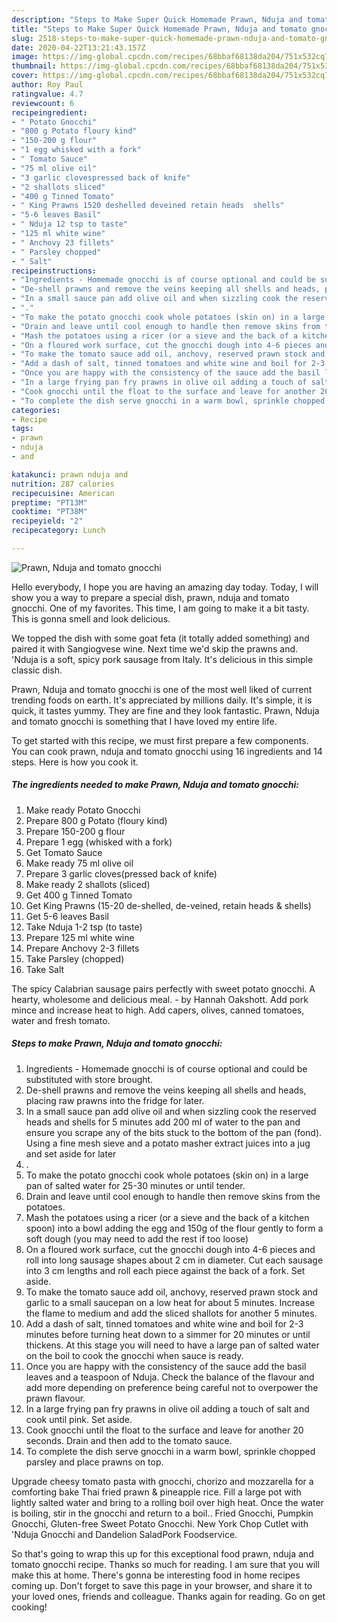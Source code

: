 ```yaml
---
description: "Steps to Make Super Quick Homemade Prawn, Nduja and tomato gnocchi"
title: "Steps to Make Super Quick Homemade Prawn, Nduja and tomato gnocchi"
slug: 2518-steps-to-make-super-quick-homemade-prawn-nduja-and-tomato-gnocchi
date: 2020-04-22T13:21:43.157Z
image: https://img-global.cpcdn.com/recipes/68bbaf68138da204/751x532cq70/prawn-nduja-and-tomato-gnocchi-recipe-main-photo.jpg
thumbnail: https://img-global.cpcdn.com/recipes/68bbaf68138da204/751x532cq70/prawn-nduja-and-tomato-gnocchi-recipe-main-photo.jpg
cover: https://img-global.cpcdn.com/recipes/68bbaf68138da204/751x532cq70/prawn-nduja-and-tomato-gnocchi-recipe-main-photo.jpg
author: Roy Paul
ratingvalue: 4.7
reviewcount: 6
recipeingredient:
- " Potato Gnocchi"
- "800 g Potato floury kind"
- "150-200 g flour"
- "1 egg whisked with a fork"
- " Tomato Sauce"
- "75 ml olive oil"
- "3 garlic clovespressed back of knife"
- "2 shallots sliced"
- "400 g Tinned Tomato"
- " King Prawns 1520 deshelled deveined retain heads  shells"
- "5-6 leaves Basil"
- " Nduja 12 tsp to taste"
- "125 ml white wine"
- " Anchovy 23 fillets"
- " Parsley chopped"
- " Salt"
recipeinstructions:
- "Ingredients - Homemade gnocchi is of course optional and could be substituted with store brought."
- "De-shell prawns and remove the veins keeping all shells and heads, placing raw prawns into the fridge for later."
- "In a small sauce pan add olive oil and when sizzling cook the reserved heads and shells for 5 minutes add 200 ml of water to the pan and ensure you scrape any of the bits stuck to the bottom of the pan (fond). Using a fine mesh sieve and a potato masher extract juices into a jug and set aside for later"
- "."
- "To make the potato gnocchi cook whole potatoes (skin on) in a large pan of salted water for 25-30 minutes or until tender."
- "Drain and leave until cool enough to handle then remove skins from the potatoes."
- "Mash the potatoes using a ricer (or a sieve and the back of a kitchen spoon) into a bowl adding the egg and 150g of the flour gently to form a soft dough (you may need to add the rest if too loose)"
- "On a floured work surface, cut the gnocchi dough into 4-6 pieces and roll into long sausage shapes about 2 cm in diameter. Cut each sausage into 3 cm lengths and roll each piece against the back of a fork. Set aside."
- "To make the tomato sauce add oil, anchovy, reserved prawn stock and garlic to a small saucepan on a low heat for about 5 minutes. Increase the flame to medium and add the sliced shallots for another 5 minutes."
- "Add a dash of salt, tinned tomatoes and white wine and boil for 2-3 minutes before turning heat down to a simmer for 20 minutes or until thickens. At this stage you will need to have a large pan of salted water on the boil to cook the gnocchi when sauce is ready."
- "Once you are happy with the consistency of the sauce add the basil leaves and a teaspoon of Nduja. Check the balance of the flavour and add more depending on preference being careful not to overpower the prawn flavour."
- "In a large frying pan fry prawns in olive oil adding a touch of salt and cook until pink. Set aside."
- "Cook gnocchi until the float to the surface and leave for another 20 seconds. Drain and then add to the tomato sauce."
- "To complete the dish serve gnocchi in a warm bowl, sprinkle chopped parsley and place prawns on top."
categories:
- Recipe
tags:
- prawn
- nduja
- and

katakunci: prawn nduja and 
nutrition: 287 calories
recipecuisine: American
preptime: "PT13M"
cooktime: "PT38M"
recipeyield: "2"
recipecategory: Lunch

---
```



![Prawn, Nduja and tomato gnocchi](https://img-global.cpcdn.com/recipes/68bbaf68138da204/751x532cq70/prawn-nduja-and-tomato-gnocchi-recipe-main-photo.jpg)

Hello everybody, I hope you are having an amazing day today. Today, I will show you a way to prepare a special dish, prawn, nduja and tomato gnocchi. One of my favorites. This time, I am going to make it a bit tasty. This is gonna smell and look delicious.

We topped the dish with some goat feta (it totally added something) and paired it with Sangiogvese wine. Next time we&#39;d skip the prawns and. &#39;Nduja is a soft, spicy pork sausage from Italy. It&#39;s delicious in this simple classic dish.

Prawn, Nduja and tomato gnocchi is one of the most well liked of current trending foods on earth. It's appreciated by millions daily. It's simple, it is quick, it tastes yummy. They are fine and they look fantastic. Prawn, Nduja and tomato gnocchi is something that I have loved my entire life.


To get started with this recipe, we must first prepare a few components. You can cook prawn, nduja and tomato gnocchi using 16 ingredients and 14 steps. Here is how you cook it.

<!--inarticleads1-->

##### The ingredients needed to make Prawn, Nduja and tomato gnocchi:

1. Make ready  Potato Gnocchi
1. Prepare 800 g Potato (floury kind)
1. Prepare 150-200 g flour
1. Prepare 1 egg (whisked with a fork)
1. Get  Tomato Sauce
1. Make ready 75 ml olive oil
1. Prepare 3 garlic cloves(pressed back of knife)
1. Make ready 2 shallots (sliced)
1. Get 400 g Tinned Tomato
1. Get  King Prawns (15-20 de-shelled, de-veined, retain heads &amp; shells)
1. Get 5-6 leaves Basil
1. Take  Nduja 1-2 tsp (to taste)
1. Prepare 125 ml white wine
1. Prepare  Anchovy 2-3 fillets
1. Take  Parsley (chopped)
1. Take  Salt


The spicy Calabrian sausage pairs perfectly with sweet potato gnocchi. A hearty, wholesome and delicious meal. - by Hannah Oakshott. Add pork mince and increase heat to high. Add capers, olives, canned tomatoes, water and fresh tomato. 

<!--inarticleads2-->

##### Steps to make Prawn, Nduja and tomato gnocchi:

1. Ingredients - Homemade gnocchi is of course optional and could be substituted with store brought.
1. De-shell prawns and remove the veins keeping all shells and heads, placing raw prawns into the fridge for later.
1. In a small sauce pan add olive oil and when sizzling cook the reserved heads and shells for 5 minutes add 200 ml of water to the pan and ensure you scrape any of the bits stuck to the bottom of the pan (fond). Using a fine mesh sieve and a potato masher extract juices into a jug and set aside for later
1. .
1. To make the potato gnocchi cook whole potatoes (skin on) in a large pan of salted water for 25-30 minutes or until tender.
1. Drain and leave until cool enough to handle then remove skins from the potatoes.
1. Mash the potatoes using a ricer (or a sieve and the back of a kitchen spoon) into a bowl adding the egg and 150g of the flour gently to form a soft dough (you may need to add the rest if too loose)
1. On a floured work surface, cut the gnocchi dough into 4-6 pieces and roll into long sausage shapes about 2 cm in diameter. Cut each sausage into 3 cm lengths and roll each piece against the back of a fork. Set aside.
1. To make the tomato sauce add oil, anchovy, reserved prawn stock and garlic to a small saucepan on a low heat for about 5 minutes. Increase the flame to medium and add the sliced shallots for another 5 minutes.
1. Add a dash of salt, tinned tomatoes and white wine and boil for 2-3 minutes before turning heat down to a simmer for 20 minutes or until thickens. At this stage you will need to have a large pan of salted water on the boil to cook the gnocchi when sauce is ready.
1. Once you are happy with the consistency of the sauce add the basil leaves and a teaspoon of Nduja. Check the balance of the flavour and add more depending on preference being careful not to overpower the prawn flavour.
1. In a large frying pan fry prawns in olive oil adding a touch of salt and cook until pink. Set aside.
1. Cook gnocchi until the float to the surface and leave for another 20 seconds. Drain and then add to the tomato sauce.
1. To complete the dish serve gnocchi in a warm bowl, sprinkle chopped parsley and place prawns on top.


Upgrade cheesy tomato pasta with gnocchi, chorizo and mozzarella for a comforting bake Thai fried prawn &amp; pineapple rice. Fill a large pot with lightly salted water and bring to a rolling boil over high heat. Once the water is boiling, stir in the gnocchi and return to a boil.. Fried Gnocchi, Pumpkin Gnocchi, Gluten-free Sweet Potato Gnocchi. New York Chop Cutlet with &#39;Nduja Gnocchi and Dandelion SaladPork Foodservice. 

So that's going to wrap this up for this exceptional food prawn, nduja and tomato gnocchi recipe. Thanks so much for reading. I am sure that you will make this at home. There's gonna be interesting food in home recipes coming up. Don't forget to save this page in your browser, and share it to your loved ones, friends and colleague. Thanks again for reading. Go on get cooking!
